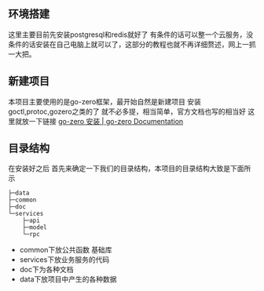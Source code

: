 ## 环境搭建
这里主要目前先安装postgresql和redis就好了  有条件的话可以整一个云服务，没条件的话安装在自己电脑上就可以了，这部分的教程也就不再详细赘述，网上一抓一大把。
## 新建项目
本项目主要使用的是go-zero框架，最开始自然是新建项目 安装goctl,protoc,gozero之类的了  就不必多提，相当简单，官方文档也写的相当好 这里就放一下链接
[go-zero 安装 | go-zero Documentation](https://go-zero.dev/docs/tasks/installation/go-zero)

## 目录结构
在安装好之后  首先来确定一下我们的目录结构，本项目的目录结构大致是下面所示
```  
├─data
├─common       
├─doc  
└─services  
    ├─api  
    ├─model             
    └─rpc  
```
- common下放公共函数 基础库
- services下放业务服务的代码
- doc下为各种文档
- data下放项目中产生的各种数据
